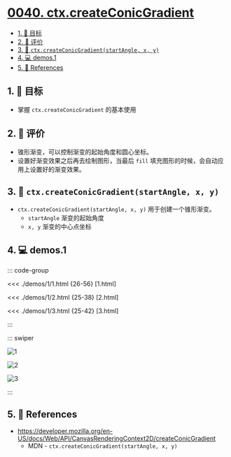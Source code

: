 # [0040. ctx.createConicGradient](https://github.com/tnotesjs/TNotes.canvas/tree/main/notes/0040.%20ctx.createConicGradient)

<!-- region:toc -->

- [1. 🎯 目标](#1--目标)
- [2. 🫧 评价](#2--评价)
- [3. 📒 `ctx.createConicGradient(startAngle, x, y)`](#3--ctxcreateconicgradientstartangle-x-y)
- [4. 💻 demos.1](#4--demos1)
- [5. 🔗 References](#5--references)

<!-- endregion:toc -->

## 1. 🎯 目标

- 掌握 `ctx.createConicGradient` 的基本使用

## 2. 🫧 评价

- 锥形渐变，可以控制渐变的起始角度和圆心坐标。
- 设置好渐变效果之后再去绘制图形，当最后 `fill` 填充图形的时候，会自动应用上设置好的渐变效果。

## 3. 📒 `ctx.createConicGradient(startAngle, x, y)`

- `ctx.createConicGradient(startAngle, x, y)` 用于创建一个锥形渐变。
  - `startAngle` 渐变的起始角度
  - `x, y` 渐变的中心点坐标

## 4. 💻 demos.1

::: code-group

<<< ./demos/1/1.html {26-56} [1.html]

<<< ./demos/1/2.html {25-38} [2.html]

<<< ./demos/1/3.html {25-42} [3.html]

:::

::: swiper

![1](https://cdn.jsdelivr.net/gh/Tdahuyou/imgs@main/2024-10-04-11-58-04.png)

![2](https://cdn.jsdelivr.net/gh/Tdahuyou/imgs@main/2024-10-04-11-58-14.png)

![3](https://cdn.jsdelivr.net/gh/Tdahuyou/imgs@main/2024-10-04-11-58-27.png)

:::

## 5. 🔗 References

- https://developer.mozilla.org/en-US/docs/Web/API/CanvasRenderingContext2D/createConicGradient
  - MDN - `ctx.createConicGradient(startAngle, x, y)`
